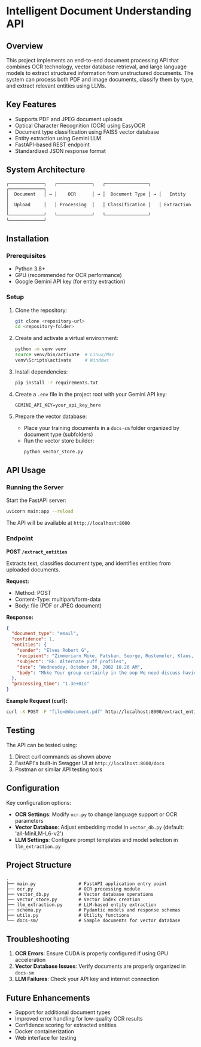 # Intelligent Document Understanding API

## Overview

This project implements an end-to-end document processing API that combines OCR technology, vector database retrieval, and large language models to extract structured information from unstructured documents. The system can process both PDF and image documents, classify them by type, and extract relevant entities using LLMs.

## Key Features

- Supports PDF and JPEG document uploads
- Optical Character Recognition (OCR) using EasyOCR
- Document type classification using FAISS vector database
- Entity extraction using Gemini LLM
- FastAPI-based REST endpoint
- Standardized JSON response format

## System Architecture

```
┌─────────────┐   ┌─────────────┐   ┌────────────────┐   ┌─────────────┐
│  Document   │ → │    OCR      │ → │  Document Type │ → │   Entity    │
│  Upload     │   │ Processing  │   │ Classification │   │ Extraction  │
└─────────────┘   └─────────────┘   └────────────────┘   └─────────────┘
```

## Installation

### Prerequisites

- Python 3.8+
- GPU (recommended for OCR performance)
- Google Gemini API key (for entity extraction)

### Setup

1. Clone the repository:
   ```bash
   git clone <repository-url>
   cd <repository-folder>
   ```

2. Create and activate a virtual environment:
   ```bash
   python -m venv venv
   source venv/bin/activate  # Linux/Mac
   venv\Scripts\activate     # Windows
   ```

3. Install dependencies:
   ```bash
   pip install -r requirements.txt
   ```

4. Create a `.env` file in the project root with your Gemini API key:
   ```
   GEMINI_API_KEY=your_api_key_here
   ```

5. Prepare the vector database:
   - Place your training documents in a `docs-sm` folder organized by document type (subfolders)
   - Run the vector store builder:
     ```bash
     python vector_store.py
     ```

## API Usage

### Running the Server

Start the FastAPI server:
```bash
uvicorn main:app --reload
```

The API will be available at `http://localhost:8000`

### Endpoint

**POST `/extract_entities`**

Extracts text, classifies document type, and identifies entities from uploaded documents.

**Request:**
- Method: POST
- Content-Type: multipart/form-data
- Body: file (PDF or JPEG document)

**Response:**
```json
{
  "document_type": "email",
  "confidence": 1,
  "entities": {
    "sender": "Elves Robert G",
    "recipient": "Zimmeriarn Mike, Patskan, Seorge, Rustemeler, Klaus, Roemer, Ewald",
    "subject": "RE: Alternate puff profiles",
    "date": "Wednesday, October 30, 2002 10.26 AM",
    "body": "Mkke Your group certainly in the oop We need discuss having your tolks run the metals analysis Ot the JLI under thc exaggeratcd conditions Ucas Ihc GCIMS Fingcrprinting of particulalc an GVP from JLI allcmate , could use the whole smoke puff by puff analysis_ Im not familiar with the puff to puff work_ but if you think provide more inforration, we are interested: Bill Gardner did the previous GCIMS Fingerprinting work to determine the serni-quantitative dlfferences belween the Caco3 and AMP smokes In the EHCSS; Possibly BilI could corpare Ihe differences two phases with puffing condilions: Give me call; (Rest regards, Robbie 'Elrs Original Message - From: Zimnmemann, Mike Sent: Tuesday October 29 2002 4.10 PM To: Elves, Robert Subject: Altcrnalc protilcs lhanks. please kccp me posted olhcr data relaled this_ and Iel me know good lime get together t0 g0 over what we discussed this morning, thanks Onigina e98ede Etl Dal Sent: Tuescjy Ocober 29.202 Patsker Rolnei Exald Ruseneier Klau:' Wrenm Zinn Eimann Uke Sublect; FW: Aternare FU \" Pro iles Everyone Bill Rickert at Labslal sent Ihls me wilth regard their experience and ability t0 perform alt puff profiles their machines_ FYI with regard t0 Our effons on the \"JLI-TOPOCRAPHY\" Study. 'Best Robbie 'Eltes Original Messuge From: Williamn Rickent Sent: Monday. October 28, 2002 12.51 PM To: Robent Elves@pmusa com Subject: Alternale puti proliles Robbie based on the reponse from Pete (SB8 allached) We should be able work within the range of parameters of interest. Billl Message: Fwd RE: Quole Requesl (Morris M29) E2067475360 pulf Frcm . 6g regards,"
  },
  "processing_time": "1.3e+01s"
}
```

**Example Request (curl):**
```bash
curl -X POST -F "file=@document.pdf" http://localhost:8000/extract_entities
```

## Testing

The API can be tested using:
1. Direct curl commands as shown above
2. FastAPI's built-in Swagger UI at `http://localhost:8000/docs`
3. Postman or similar API testing tools

## Configuration

Key configuration options:

- **OCR Settings**: Modify `ocr.py` to change language support or OCR parameters
- **Vector Database**: Adjust embedding model in `vector_db.py` (default: 'all-MiniLM-L6-v2')
- **LLM Settings**: Configure prompt templates and model selection in `llm_extraction.py`

## Project Structure

```
.
├── main.py                # FastAPI application entry point
├── ocr.py                 # OCR processing module
├── vector_db.py           # Vector database operations
├── vector_store.py        # Vector index creation
├── llm_extraction.py      # LLM-based entity extraction
├── schema.py              # Pydantic models and response schemas
├── utils.py               # Utility functions
└── docs-sm/               # Sample documents for vector database
```

## Troubleshooting

1. **OCR Errors**: Ensure CUDA is properly configured if using GPU acceleration
2. **Vector Database Issues**: Verify documents are properly organized in `docs-sm`
3. **LLM Failures**: Check your API key and internet connection

## Future Enhancements

- Support for additional document types
- Improved error handling for low-quality OCR results
- Confidence scoring for extracted entities
- Docker containerization
- Web interface for testing

